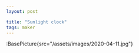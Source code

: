 ```yaml
---
layout: post

title: "Sunlight clock"
tags: maker
---
```


:BasePicture{src="/assets/images/2020-04-11.jpg"}

<!--more-->
